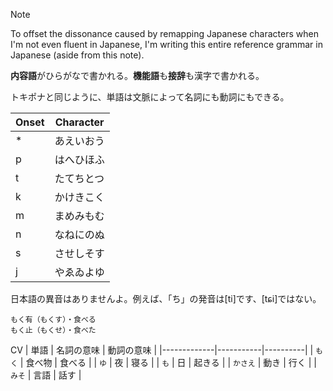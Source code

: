 > [!NOTE]
> To offset the dissonance caused by remapping Japanese characters when I'm not even fluent in Japanese, I'm writing this entire reference grammar in Japanese (aside from this note).

**内容語**がひらがなで書かれる。**機能語**も**接辞**も漢字で書かれる。

トキポナと同じように、単語は文脈によって名詞にも動詞にもできる。

| Onset | Character |
|-------|-----------|
| *     | あえいおう |
| p     | はへひほふ |
| t     | たてちとつ |
| k     | かけきこく |
| m     | まめみもむ |
| n     | なねにのぬ |
| s     | させしそす |
| j     | やゑゐよゆ |

日本語の異音はありませんよ。例えば、「ち」の発音は\[ti]です、\[tɕi]ではない。

```
もく有（もくす）・食べる
もく止（もくせ）・食べた
```

CV
| 単語         | 名詞の意味 | 動詞の意味 |
|-------------|-----------|----------|
| `もく`       | 食べ物      | 食べる   |
| `ゆ`         | 夜         | 寝る     |
| `も`         | 日         | 起きる   |
| `かさえ`      | 動き       | 行く     |
| `みそ`        | 言語       | 話す     |

